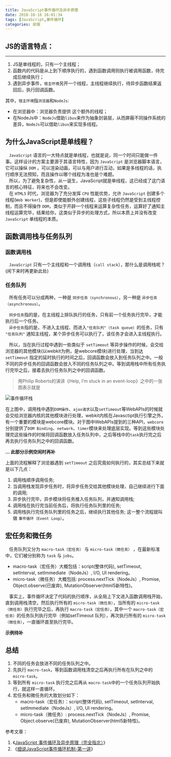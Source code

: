 ```yaml
---
title: JavaScript事件循环及异步原理
date: 2018-10-16 16:01:34
tags: [JavaScript,事件循环]
categories: 前端
---
```


## JS的语言特点：
---
1. JS是单线程的，只有一个主线程；
2. 函数内的代码是从上到下顺序执行的，遇到函数调用则执行被调用函数，待完成后继续执行；
3. 遇到异步事件，`宿主环境`另开一个线程，主线程继续执行，待异步函数结果返回后，执行回调函数。

其中，`宿主环境`指`浏览器`和`NodeJs`:

+ 在浏览器中：浏览器负责提供 这个额外的线程；
+ 在NodeJs中：`NodeJs`借助`libuv`来作为抽象封装层，从而屏蔽不同操作系统的差异，`NodeJs`可以借助`libuv`来实现多线程。

## 为什么JavaScript是单线程？

&nbsp;&nbsp; `JavaScript` 语言的一大特点就是单线程，也就是说，同一个时间只能做一件事。这样设计的方案主要源于其语言特性，因为 `JavaScript` 是浏览器脚本语言，它可以操纵 `DOM` ，可以渲染动画，可以与用户进行互动，如果是多线程的话，执行顺序无法预知，而且操作以哪个线程为准也是个难题。</br>
&nbsp;&nbsp; 所以，为了避免复杂性，从一诞生，JavaScript就是单线程，这已经成了这门语言的核心特征，将来也不会改变。</br>
&nbsp;&nbsp; 在 `HTML5` 时代，浏览器为了充分发挥 `CPU` 性能优势，允许 `JavaScript` 创建多个线程(`Web Worker`)，但是即使能额外创建线程，这些子线程仍然是受到主线程控制，而且不得操作 `DOM`，类似于开辟一个线程来运算复杂性任务，运算好了通知主线程运算完毕，结果给你，这类似于异步的处理方式，所以本质上并没有改变 `JavaScript` 单线程的本质。

## 函数调用栈与任务队列
### 函数调用栈
&nbsp;&nbsp; `JavaScript` 只有一个主线程和一个调用栈（`call stack`），那什么是调用栈呢？</br>
(闲下来时再更新此处)

### 任务队列
&nbsp;&nbsp; 所有任务可以分成两种，一种是 `同步任务（synchronous）`，另一种是 `异步任务（asynchronous）`。

&nbsp;&nbsp; `同步任务`指的是，在主线程上排队执行的任务，只有前一个任务执行完毕，才能执行后一个任务。</br>
&nbsp;&nbsp; `异步任务`指的是，不进入主线程、而进入`"任务队列"（task queue）`的任务，只有 `"任务队列"` 通知主线程，某个异步任务可以执行了，该任务才会进入主线程执行。</br>

&nbsp;&nbsp; 所以，当在执行过程中遇到一些类似于 `setTimeout` 等异步操作的时候，会交给浏览器的其他模块(以webkit为例，是webcore模块)进行处理，当到达 `setTimeout` 指定的延时执行的时间之后，回调函数会放入到任务队列之中。一般不同的异步任务的回调函数会放入不同的任务队列之中。等到调用栈中所有任务执行完毕之后，接着去执行任务队列之中的回调函数。
> 用Philip Roberts的演讲《Help, I’m stuck in an event-loop》之中的一张图表示就是

![事件循环栈](/事件循环栈.png)

在上图中，调用栈中遇到`DOM操作`、`ajax请求`以及`setTimeout`等WebAPIs的时候就会交给浏览器内核的其他模块进行处理，webkit内核在Javasctipt执行引擎之外，有一个重要的模块是webcore模块。对于图中WebAPIs提到的三种API，`webcore`分别提供了`DOM Binding`、`network`、`timer`模块来处理底层实现。等到这些模块处理完这些操作的时候将回调函数放入任务队列中，之后等栈中的`task`执行完之后再去执行任务队列之中的回调函数。

**... 此部分示例空闲时再补**


上面的流程解释了浏览器遇到 `setTimeout` 之后究竟如何执行的，其实总结下来就是以下几点：

1. 调用栈顺序调用任务;
2. 当调用栈发现异步任务时，将异步任务交给其他模块处理，自己继续进行下面的调用;
3. 异步执行完毕，异步模块将任务推入任务队列，并通知调用栈;
4. 调用栈在执行完当前任务后，将执行任务队列里的任务;
5. 调用栈执行完任务队列里的任务之后，继续执行其他任务;
这一整个流程就叫做 `事件循环（Event Loop）`。





## 宏任务和微任务
&nbsp;&nbsp; 任务队列又分为 `macro-task（宏任务）` 与 `micro-task（微任务）` ，在最新标准中，它们被分别称为 `task` 与 `jobs`。
+ macro-task（宏任务）大概包括：script(整体代码), setTimeout, setInterval, setImmediate（NodeJs）, I/O, UI rendering。
+ micro-task（微任务）大概包括: process.nextTick（NodeJs）, Promise, Object.observe(已废弃), MutationObserver(html5新特性)。

&nbsp;&nbsp; 事实上，事件循环决定了代码的执行顺序，从全局上下文进入函数调用栈开始，直到调用栈清空，然后执行所有的 `micro-task（微任务）`，当所有的 `micro-task（微任务）`执行完毕之后，再执行 `macro-task（宏任务）`，其中一个 `macro-task（宏任务）`的任务队列执行完毕（例如setTimeout 队列），再次执行所有的 `micro-task（微任务）`，一直循环直至执行完毕。

**示例待补**

## 总结
1. 不同的任务会放进不同的任务队列之中。
2. 先执行 `macro-task`，等到函数调用栈清空之后再执行所有在队列之中的 `micro-task`。
3. 等到所有 `micro-task` 执行完之后再从 `macro-task`中的一个任务队列开始执行，就这样一直循环。
4. 宏任务和微任务的大致划分如下：
    + macro-task（宏任务）：script(整体代码), setTimeout, setInterval, setImmediate（NodeJs）, I/O, UI rendering。
    + micro-task（微任务）: process.nextTick（NodeJs）, Promise, Object.observe(已废弃), MutationObserver(html5新特性)。


参考文章：

1. 《[JavaScript 事件循环及异步原理（完全指北）][1]》
2. 《[细说JavaScript事件循环机制-第一讲][2]》

[1]: https://www.cnblogs.com/liangyin/p/9783342.html
[2]: http://www.php.cn/js-tutorial-387676.html